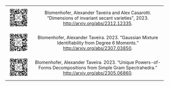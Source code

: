 
|  |  |
|:--:|:--:|
| [![](/assets/img/qr/qr-casarotti-invariant-secants.png)](http://arxiv.org/abs/2312.12335) | Blomenhofer, Alexander Taveira and Alex Casarotti. “Dimensions of invariant secant varieties”, 2023. <http://arxiv.org/abs/2312.12335>.|
| [![](/assets/img/qr/qr-noncentered-ident.png)](http://arxiv.org/abs/2307.03850) | Blomenhofer, Alexander Taveira. 2023. “Gaussian Mixture Identifiability from Degree 6 Moments.” <http://arxiv.org/abs/2307.03850>. |
| [![](/assets/img/qr/qr-paper-pof.png)](http://arxiv.org/abs/2305.06860) | Blomenhofer, Alexander Taveira. 2023. “Unique Powers-of-Forms Decompositions from Simple Gram Spectrahedra.” <http://arxiv.org/abs/2305.06860>. |


<!-- Blomenhofer, Alexander Taveira. 2023. “Gaussian Mixture Identifiability from Degree 6 Moments.”
<http://arxiv.org/abs/2307.03850>.

Blomenhofer, Alexander Taveira. 2023. “Unique Powers-of-Forms Decompositions from Simple Gram
Spectrahedra.” <http://arxiv.org/abs/2305.06860>. -->
